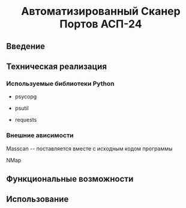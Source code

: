 <h1 align="center">
  <br>
  <a href="https://github.com/SSSR-HACKATHON-2024/asp-24" <img src="https://upload.wikimedia.org/wikipedia/commons/thumb/e/ed/Soviet_Hammer_and_Sickle_and_Earth.svg/600px-Soviet_Hammer_and_Sickle_and_Earth.svg.png" alt="АСП-24"></a>
  <br>
  Автоматизированный Сканер Портов АСП-24
  <br>
</h1>

## Введение

## Техническая реализация 

### Используемые библиотеки Python

- psycopg

- psutil

- requests

### Внешние ависимости

Masscan -- поставляется вместе с исходным кодом программы

NMap

## Функциональные возможности

## Использование

##